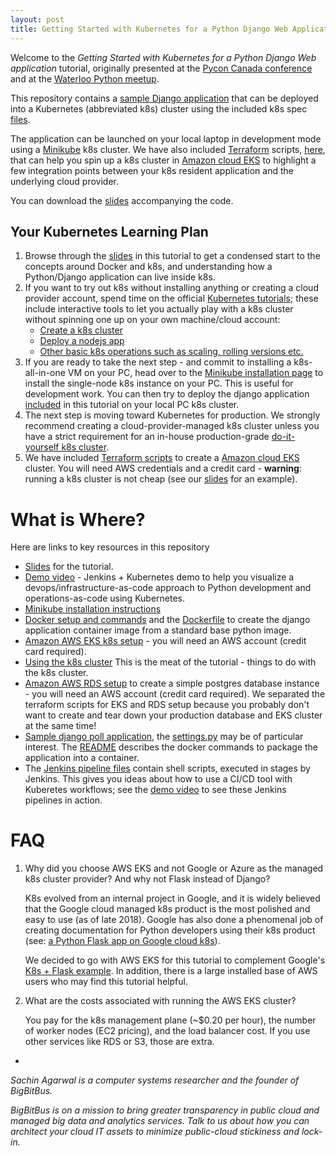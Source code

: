 ```yaml
---
layout: post
title: Getting Started with Kubernetes for a Python Django Web Application
---
```


Welcome to the _Getting Started with Kubernetes for a Python Django Web application_ tutorial, originally presented at the [Pycon Canada conference](https://2018.pycon.ca/talks/talk-PC-51523/) and at the [Waterloo Python meetup](https://www.meetup.com/WatPyMeetup/events/qcfbhjyzdbbc/).

This repository contains a [sample Django application](https://github.com/bigbitbus/k8s-tutorial-python/tree/master/django-poll-project) that can be deployed into a Kubernetes (abbreviated k8s) cluster using the included k8s spec [files](https://github.com/bigbitbus/k8s-tutorial-python/tree/master/kubecode).

The application can be launched on your local laptop in development mode using a [Minikube](https://kubernetes.io/docs/setup/minikube/) k8s cluster. We have also included [Terraform](https://www.terraform.io/) scripts, [here](https://github.com/bigbitbus/k8s-tutorial-python/tree/master/aws-k8s-pgdb-with-terraform/aws-kubernetes), that can help you spin up a k8s cluster in [Amazon cloud EKS](https://aws.amazon.com/eks/) to highlight a few integration points between your k8s resident application and the underlying cloud provider.

You can download the [slides](https://github.com/bigbitbus/k8s-tutorial-python/tree/master/tutorial/BigBitBus.Kubernetes-101-for-Python-Programmers-Feb_2019.pdf) accompanying the code.


## Your Kubernetes Learning Plan

1. Browse through the [slides](https://github.com/bigbitbus/k8s-tutorial-python/tree/master/tutorial/BigBitBus.Kubernetes-101-for-Python-Programmers-Feb_2019.pdf) in this tutorial to get a condensed start to the concepts around Docker and k8s, and understanding how a Python/Django application can live inside k8s.
2. If you want to try out k8s without installing anything or creating a cloud provider account, spend time on the official [Kubernetes tutorials](https://kubernetes.io/docs/tutorials/); these include interactive tools to let you actually play with a k8s cluster without spinning one up on your own machine/cloud account:
    *   [Create a k8s cluster](https://kubernetes.io/docs/tutorials/kubernetes-basics/create-cluster/cluster-interactive/)
    *  [Deploy a nodejs app](https://kubernetes.io/docs/tutorials/kubernetes-basics/deploy-app/deploy-interactive/)
    *  [Other basic k8s operations such as scaling, rolling versions etc.](https://kubernetes.io/docs/tutorials/kubernetes-basics/)
3. If you are ready to take the next step - and commit to installing a k8s-all-in-one VM on your PC, head over to the [Minikube installation page](https://kubernetes.io/docs/tasks/tools/install-minikube/) to install the single-node k8s instance on your PC. This is useful for development work. You can then try to deploy the django application [included](https://github.com/bigbitbus/k8s-tutorial-python/tree/master/django-poll-project) in this tutorial on your local PC k8s cluster.
4. The next step is moving toward Kubernetes for production. We strongly recommend creating a cloud-provider-managed k8s cluster unless you have a strict requirement for an in-house production-grade [do-it-yourself k8s cluster](https://kubernetes.io/docs/setup/scratch/).  
5. We have included [Terraform scripts](https://github.com/bigbitbus/k8s-tutorial-python/tree/master/aws-k8s-pgdb-with-terraform/aws-kubernetes) to create a [Amazon cloud EKS](https://aws.amazon.com/eks/) cluster. You will need AWS credentials and a credit card - __warning__: running a k8s cluster is not cheap (see our [slides](https://github.com/bigbitbus/k8s-tutorial-python/tree/master/tutorial/BigBitBus.Kubernetes-101-for-Python-Programmers-Feb_2019.pdf) for an example).

# What is Where?
Here are links to key resources in this repository
* [Slides](https://github.com/bigbitbus/k8s-tutorial-python/tree/master/tutorial/Kubernetes-101-for-Python-Programmers-Feb_2019.pdf) for the tutorial.
* [Demo video](https://youtu.be/LRucFET42PI) - Jenkins + Kubernetes demo to help you visualize a devops/infrastructure-as-code approach to Python development and operations-as-code using Kubernetes. 
* [Minikube installation instructions](https://kubernetes.io/docs/tasks/tools/install-minikube/) 
* [Docker setup and commands](https://github.com/bigbitbus/k8s-tutorial-python/tree/master/django-poll-project/poll-app-README.md) and the [Dockerfile](https://github.com/bigbitbus/k8s-tutorial-python/tree/master/django-poll-project/Dockerfile) to create the django application container image from a standard base python image. 
* [Amazon AWS EKS k8s setup](https://github.com/bigbitbus/k8s-tutorial-python/tree/master/aws-k8s-pgdb-with-terraform/aws-kubernetes/aws-k8s-README.md) - you will need an AWS account (credit card required).
* [Using the k8s cluster](https://github.com/bigbitbus/k8s-tutorial-python/tree/master/kubecode/kubectl-code-README.md) This is the meat of the tutorial - things to do with the k8s cluster.
* [Amazon AWS RDS setup](https://github.com/bigbitbus/k8s-tutorial-python/tree/master/aws-k8s-pgdb-with-terraform/aws-kubernetes/aws-k8s-README.md)  to create a simple postgres database instance - you will need an AWS account (credit card required). We separated the terraform scripts for EKS and RDS setup because you probably don't want to create and tear down your production database and EKS cluster at the same time!
* [Sample django poll application](https://github.com/bigbitbus/k8s-tutorial-python/tree/master/django-poll-project), the [settings.py](https://github.com/bigbitbus/k8s-tutorial-python/tree/master/django-poll-project/kube101/kube101/settings.py) may be of particular interest. The [README](https://github.com/bigbitbus/k8s-tutorial-python/tree/master/django-poll-project/poll-app-README.md) describes the docker commands to package the application into a container. 
* The [Jenkins pipeline files](https://github.com/bigbitbus/k8s-tutorial-python/tree/master/jenkins) contain shell scripts, executed in stages by Jenkins. This gives you ideas about how to use a CI/CD tool with Kuberetes workflows; see the [demo video](https://youtu.be/LRucFET42PI) to see these Jenkins pipelines in action.



# FAQ
1. Why did you choose AWS EKS and not Google or Azure as the managed k8s cluster provider? And why not Flask instead of Django?

    K8s evolved from an internal project in Google, and it is widely believed that the Google cloud managed k8s product is the most polished and easy to use (as of late 2018). Google has also done a phenomenal job of creating documentation for Python developers using their k8s product (see: [a Python Flask app on Google cloud k8s](https://cloud.google.com/python/tutorials/bookshelf-on-kubernetes-engine)).

    We decided to go with AWS EKS for this tutorial to complement Google's [K8s + Flask example]((https://cloud.google.com/python/tutorials/bookshelf-on-kubernetes-engine)). In addition, there is a large installed base of AWS users who may find this tutorial helpful.
2. What are the costs associated with running the AWS EKS cluster?
    
    You pay for the k8s management plane (~$0.20 per hour), the number of worker nodes (EC2 pricing), and the load balancer cost. If you use other services like RDS or S3, those are extra.


*

_Sachin Agarwal is a computer systems researcher and the founder of BigBitBus._

_BigBitBus is on a mission to bring greater transparency in public cloud and managed big data and analytics services. Talk to us about how you can architect your cloud IT assets to minimize public-cloud stickiness and lock-in._